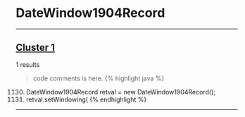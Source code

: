 # DateWindow1904Record

***

## [Cluster 1](./1)
1 results
> code comments is here.
{% highlight java %}
1130. DateWindow1904Record retval = new DateWindow1904Record();
1132. retval.setWindowing(
{% endhighlight %}

***

